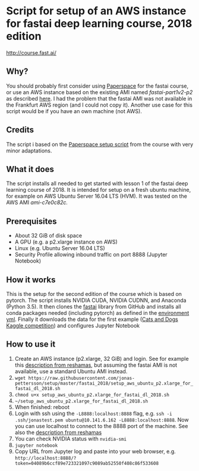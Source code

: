 # Script for setup of an AWS instance for fastai deep learning course, 2018 edition
http://course.fast.ai/

## Why?
You should probably first consider using [Paperspace](https://github.com/reshamas/fastai_deeplearn_part1/blob/master/tools/paperspace.md) for the fastai course, or use an AWS instance based on the existing AMI named *fastai-part1v2-p2* as described [here](https://github.com/reshamas/fastai_deeplearn_part1/blob/master/tools/aws_ami_gpu_setup.md).
I had the problem that the fastai AMI was not available in the Frankfurt AWS region (and I could not copy it).
Another use case for this script would be if you have an own machine (not AWS).

## Credits
The script i based on the [Paperspace setup script](http://files.fast.ai/setup/paperspace) from the course
with very minor adaptations.

## What it does
The script installs all needed to get started with lesson 1 of the fastai deep learning course of 2018.
It is intended for setup on a fresh ubuntu machine, for example on AWS Ubuntu Server 16.04 LTS (HVM).
It was tested on the AWS AMI *ami-c7e0c82c.*

## Prerequisites
* About 32 GiB of disk space
* A GPU (e.g. a p2.xlarge instance on AWS)
* Linux (e.g. Ubuntu Server 16.04 LTS)
* Security Profile allowing inbound traffic on port 8888 (Jupyter Notebook)

## How it works
This is the setup for the second edition of the course which is based on pytorch.
The script installs NVIDIA CUDA, NVIDIA CUDNN, and Anaconda (Python 3.5).
It then clones the [fastai](https://github.com/fastai/fastai) library from GitHub and
installs all conda packages needed (including pytorch) as defined in the [environment yml](https://github.com/fastai/fastai/blob/master/environment.yml).
Finally it downloads the data for the first example ([Cats and Dogs Kaggle competition](https://www.kaggle.com/c/dogs-vs-cats))
and configures Jupyter Notebook

## How to use it
1. Create an AWS instance (p2.xlarge, 32 GiB) and login. See for example this [description from reshamas](https://github.com/reshamas/fastai_deeplearn_part1/blob/master/tools/aws_ami_gpu_setup.md), but assuming the fastai AMI is not available, use a standard Ubuntu AMI instead.
2. ```wget https://raw.githubusercontent.com/jonas-pettersson/setup/master/fastai_2018/setup_aws_ubuntu_p2.xlarge_for_fastai_dl_2018.sh```
3. ```chmod u+x setup_aws_ubuntu_p2.xlarge_for_fastai_dl_2018.sh```
4. ```~/setup_aws_ubuntu_p2.xlarge_for_fastai_dl_2018.sh```
5. When finished: reboot
6. Login with ssh using the ```-L8888:localhost:8888``` flag, e.g. ```ssh -i .ssh/jonastest.pem ubuntu@10.141.6.162 -L8888:localhost:8888```. Now you can use localhost to connect to the 8888 port of the machine. See also the [description from reshamas](https://github.com/reshamas/fastai_deeplearn_part1/blob/master/tools/aws_ami_gpu_setup.md)
7. You can check NVIDIA status with ```nvidia-smi```
8. ```jupyter notebook```
9. Copy URL from Jupyter log and paste into your web browser, e.g. ```http://localhost:8888/?token=04089b6ccf89e723321097c9089ab52550f408c86f533608```


